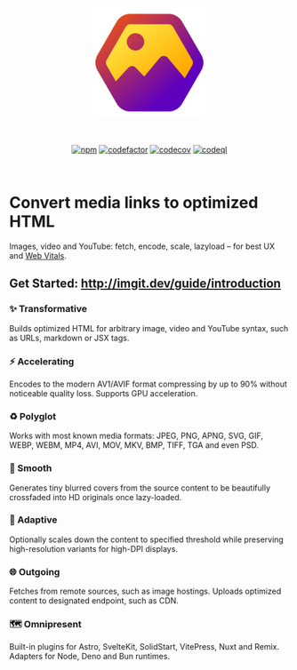 <p align="center">
  <a href="https://imgit.dev" target="_blank" rel="noopener noreferrer">
    <img width="200" src="https://github.com/elringus/imgit/raw/main/docs/public/favicon.svg" alt="imgit logo">
  </a>
</p>
<br/>
<p align="center">
  <a href="https://www.npmjs.com/package/imgit"><img src="https://img.shields.io/npm/v/imgit" alt="npm"></a>
  <a href="https://codefactor.io/repository/github/elringus/imgit/overview/main"><img src="https://codefactor.io/repository/github/elringus/imgit/badge/main" alt="codefactor"></a>
  <a href="https://codecov.io/gh/elringus/imgit"><img src="https://codecov.io/gh/elringus/imgit/graph/badge.svg?token=3JvjXxyfag" alt="codecov"/></a>
  <a href="https://github.com/elringus/imgit/actions/workflows/codeql.yml"><img src="https://github.com/elringus/imgit/actions/workflows/codeql.yml/badge.svg" alt="codeql"></a>
</p>
<br/>

# Convert media links to optimized HTML

Images, video and YouTube: fetch, encode, scale, lazyload – for best UX and [Web Vitals](https://web.dev/vitals).

## Get Started: http://imgit.dev/guide/introduction

### ✨ Transformative

Builds optimized HTML for arbitrary image, video and YouTube syntax, such as URLs, markdown or JSX tags.

### ⚡ Accelerating

Encodes to the modern AV1/AVIF format compressing by up to 90% without noticeable quality loss. Supports GPU acceleration.

### ♻️ Polyglot

Works with most known media formats: JPEG, PNG, APNG, SVG, GIF, WEBP, WEBM, MP4, AVI, MOV, MKV, BMP, TIFF, TGA and even PSD.

### 🌊 Smooth

Generates tiny blurred covers from the source content to be beautifully crossfaded into HD originals once lazy-loaded.

### 📐 Adaptive

Optionally scales down the content to specified threshold while preserving high-resolution variants for high-DPI displays.

### 🌐 Outgoing

Fetches from remote sources, such as image hostings. Uploads optimized content to designated endpoint, such as CDN.

### 🗺️ Omnipresent

Built-in plugins for Astro, SvelteKit, SolidStart, VitePress, Nuxt and Remix. Adapters for Node, Deno and Bun runtimes.

